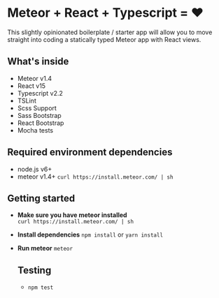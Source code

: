 # Meteor + React + Typescript = ❤️
This slightly opinionated boilerplate / starter app will allow you to move straight into coding a statically typed Meteor app with React views.

## What's inside
- Meteor v1.4
- React v15
- Typescript v2.2
- TSLint
- Scss Support
- Sass Bootstrap
- React Bootstrap
- Mocha tests

## Required environment dependencies
- node.js v6+
- meteor v1.4+ `curl https://install.meteor.com/ | sh`

## Getting started
- **Make sure you have meteor installed**  
  `curl https://install.meteor.com/ | sh`
- **Install dependencies**
  `npm install` or `yarn install`
- **Run meteor**
  `meteor`
  
  ## Testing
  - `npm test`
